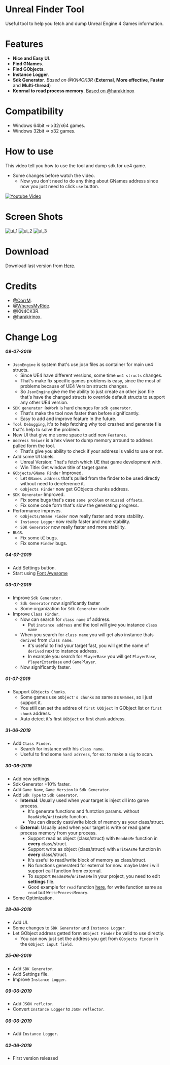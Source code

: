 # Unreal Finder Tool
Useful tool to help you fetch and dump Unreal Engine 4 Games information.

# Features
- **Nice and Easy UI**.
- **Find GNames**.
- **Find GObjects**.
- **Instance Logger**.
- **Sdk Generator**. *Based on @KN4CK3R* (**External**, **More effective**, **Faster** and **Multi-thread**)
- **Kenrnal to read process memory**. [Based on @harakirinox](https://www.unknowncheats.me/forum/anti-cheat-bypass/312791-bypaph-process-hackers-bypass-read-write-process-virtual-memory-kernel-mem.html)

# Compatibility
- Windows 64bit => x32/x64 games.
- Windows 32bit => x32 games.

# How to use
This video tell you how to use the tool and dump sdk for ue4 game.
- Some changes before watch the video.
  - Now you don't need to do any thing about GNames address since now you just need to click `use` button.

[![Youtube Video](/images/youtube_thumbnail.png)](https://www.youtube.com/watch?v=3CjsrnvKtGs)

# Screen Shots
![ui_1](/images/ui_1.png)
![ui_2](/images/ui_2.png)
![ui_3](/images/ui_3.png)

# Download
Download last version from [Here](https://github.com/CorrM/Unreal-Finder-Tool/releases/latest).

# Credits
- [@CorrM](https://github.com/CorrM).
- [@WheresMyRide](https://github.com/WheresMyRide).
- @KN4CK3R.
- [@harakirinox](https://www.unknowncheats.me/forum/members/1692305.html).

# Change Log
##### 09-07-2019
- `JsonEngine` is system that's use josn files as container for main ue4 structs.
  - Since UE4 have different versions, some time `ue4 structs` changes.
  - That's make fix specific games problems is easy, since the most of problems because of UE4 Version structs changes.
  - So `JsonEngine` give me the ability to just create an other json file that's have the changed structs to override default structs to support any other UE4 version.
- `SDK generator ReWork` is hard changes for `sdk generator`.
  - That's make the tool now faster than before significantly.
  - Easy to add and improve feature In the future.
- `Tool Debugging`, it's to help fetching why tool crashed and generate file that's help to solve the problem.
- New UI that give me some space to add new `Features`.
- `Address Veiwer` is a hex viwer to dump memory arround to address pulled form the tool.
  - That's give you ability to check if your address is valid to use or not.
- Add some UI labels.
  - Unreal Version: That's fetch which UE that game development with.
  - Win Title: Get window title of target game.
- `GObjects/GName Finder` Improved.
  - Let `GNames address` that's pulled from the finder to be used directly without need to dereference it.
  - `GObjects Finder` now get GObjects chunks address.
- `SDK Generator` Improved.
  - Fix some bugs that's case `some problem` or `missed offsets`.
  - Fix some code form that's slow the generating progress.
- Performance improves.
  - `GObjects/GName Finder` now really faster and more stability.
  - `Instance Logger` now really faster and more stability.
  - `SDK Generator` now really faster and more stability.
- `BUGS`.
  - Fix some `UI` bugs.
  - Fix some `Finder` bugs.

##### 04-07-2019
- Add Settings button.
- Start using [Font Awesome](https://fontawesome.com/)

##### 03-07-2019
- Improve `Sdk Generator`.
  - `Sdk Generator` now significantly faster
  - Some organization for `Sdk Generator` code.
- Improve `Class Finder`.
  - Now can search for `class name` of address.
    - Put `instance address` and the tool will give you instance `class name`
  - When you search for `class name` you will get also instance thats `derived` from `class name`.
    - it's useful to find your target fast, you will get the name of `derived` next to instance address.
    - In example you search for `PlayerBase` you will get `PlayerBase`, `PlayerExtarBase` and `GamePlayer`.
  - Now significantly faster.

##### 01-07-2019
- Support `GObjects Chunks`.
  - Some games use `GObject's chunks` as same as `GNames`, so i just support it.
  - You still can set the addres of `first UObject` in GObject list or `first chunk` address.
  - Auto detect it's first `UObject` or first `chunk` address.
  
##### 31-06-2019
- Add `Class Finder`.
  - Search for instance with his `class name`.
  - Useful to find some `hard adrress`, for ex: to make a `sig` to scan.

##### 30-06-2019
- Add new settings.
- Sdk Generator +10% faster.
- Add `Game Name`, `Game Version` to `Sdk Generator`.
- Add `Sdk Type` to `Sdk Generator`.
  - **Internal**: Usually used when your target is inject dll into game process.
    - It's generate functions and funtction params. without `ReadAsMe`/`WriteAsMe` function.
    - You can directly cast/write block of memory as your class/struct.
  - **External**: Usually used when your target is write or read game process memory from your process.
    - Support read as object (class/struct) with `ReadAsMe` function in **every** class/struct.
    - Support write as object (class/struct) with `WriteAsMe` function in **every** class/struct.
    - It's useful to read/write block of memory as class/struct.
    - No functions generaterd for external for now. maybe later i will support call function from external.
    - To support `ReadAsMe`/`WriteAsMe` in your project, you need to edit **settings** file.
    - Good example for `read` function [here](https://github.com/CorrM/Unreal-Finder-Tool/blob/ebc7abfd28b2a5a3df19baffc485770f982d102d/UnrealFinderTool/Memory.h#L24), for write function same as `read` but `WriteProcessMemory`.
- Some Optimization.

##### 28-06-2019
- Add UI.
- Some changes to `SDK Generator` and `Instance Logger`.
- Let GObject address getted form `GObject Finder` be valid to use directly.
  - You can now just set the address you get from `GObjects finder` in the `GObject input field`.

##### 25-06-2019
- Add `SDK Generator`.
- Add Settings file.
- Improve `Instance Logger`.

##### 09-06-2019
- Add `JSON reflctor`.
- Convert `Instance Logger` to `JSON reflector`.

##### 06-06-2019
- Add `Instance Logger`.

##### 02-06-2019
- First version released
